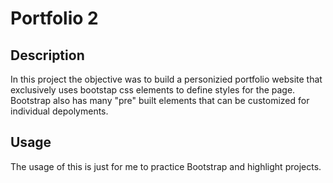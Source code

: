 # Portfolio 2

## Description

In this project the objective was to build a personizied portfolio website that exclusively uses bootstap css elements to define styles for the page. Bootstrap also has many "pre" built elements that can be customized for individual depolyments.

## Usage

The usage of this is just for me to practice Bootstrap and highlight projects.
